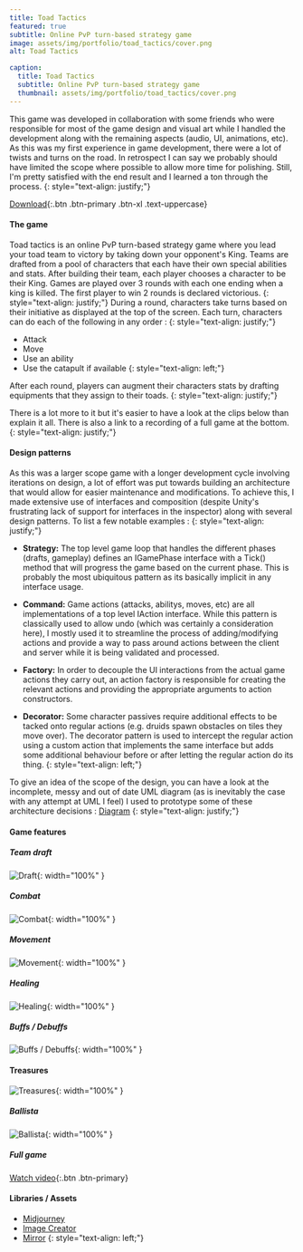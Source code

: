 ```yaml
---
title: Toad Tactics
featured: true
subtitle: Online PvP turn-based strategy game
image: assets/img/portfolio/toad_tactics/cover.png
alt: Toad Tactics

caption:
  title: Toad Tactics
  subtitle: Online PvP turn-based strategy game
  thumbnail: assets/img/portfolio/toad_tactics/cover.png
---
```


This game was developed in collaboration with some friends who were responsible for most of the game design and visual art while I handled the development along with the remaining aspects (audio, UI, animations, etc). As this was my first experience in game development, there were a lot of twists and turns on the road. In retrospect I can say we probably should have limited the scope where possible to allow more time for polishing. Still, I'm pretty satisfied with the end result and I learned a ton through the process.
{: style="text-align: justify;"}

[Download](https://github.com/yochie/ToadTactics/releases){:.btn .btn-primary .btn-xl .text-uppercase}

#### The game

Toad tactics is an online PvP turn-based strategy game where you lead your toad team to victory by taking down your opponent's King. Teams are drafted from a pool of characters that each have their own special abilities and stats. After building their team, each player chooses a character to be their King. Games are played over 3 rounds with each one ending when a king is killed. The first player to win 2 rounds is declared victorious.
{: style="text-align: justify;"}
During a round, characters take turns based on their initiative as displayed at the top of the screen. Each turn, characters can do each of the following in any order :
{: style="text-align: justify;"}
* Attack
* Move
* Use an ability
* Use the catapult if available
{: style="text-align: left;"}

After each round, players can augment their characters stats by drafting equipments that they assign to their toads.
{: style="text-align: justify;"}

There is a lot more to it but it's easier to have a look at the clips below than explain it all. There is also a link to a recording of a full game at the bottom.
{: style="text-align: justify;"}

#### Design patterns

As this was a larger scope game with a longer development cycle involving iterations on design, a lot of effort was put towards building an architecture that would allow for easier maintenance and modifications. To achieve this, I made extensive use of interfaces and composition (despite Unity's frustrating lack of support for interfaces in the inspector) along with several design patterns. To list a few notable examples : 
{: style="text-align: justify;"}

* __Strategy:__  The top level game loop that handles the different phases (drafts, gameplay) defines an IGamePhase interface with a Tick() method that will progress the game based on the current phase. This is probably the most ubiquitous pattern as its basically implicit in any interface usage.

* __Command:__ Game actions (attacks, abilitys, moves, etc) are all implementations of a top level IAction interface. While this pattern is classically used to allow undo (which was certainly a consideration here), I mostly used it to streamline the process of adding/modifying actions and provide a way to pass around actions between the client and server while it is being validated and processed.

* __Factory:__ In order to decouple the UI interactions from the actual game actions they carry out, an action factory is responsible for creating the relevant actions and providing the appropriate arguments to action constructors.

* __Decorator:__ Some character passives require additional effects to be tacked onto regular actions (e.g. druids spawn obstacles on tiles they move over). The  decorator pattern is used to intercept the regular action using a custom action that implements the same interface but adds some additional behaviour before or after letting the regular action do its thing.
{: style="text-align: left;"}

To give an idea of the scope of the design, you can have a look at the incomplete, messy and out of date UML diagram (as is inevitably the case with any attempt at UML I feel) I used to prototype some of these architecture decisions : [Diagram](https://viewer.diagrams.net/index.html?tags=%7B%7D&highlight=0000ff&edit=_blank&layers=1&nav=1&title=Game%20project%20classes.drawio#R7V1rd5pK2%2F41WW%2BfD3ZxVj8mJk2ymzTdMWm7%2B6WLCCqtggXMob%2F%2BnQEGgblVVGYAO8%2FaT6MICnNfc58PJ%2Bpg%2Fnrpm4vprWfZsxNFsl5P1PMTRdE13UB%2F8JG3%2BIii47f4yMR3rPiYtDowdP7Y8UGZHF06lh0kx%2BJDoefNQmeRPzjyXNcehbljpu97L%2FnTxt7Myh1YmBM7dxv4wHBkzmzqtK%2BOFU7joz2luzp%2BZTuTKfll2ejHnzyZo18T31u6ye%2B5nmvHn8xN8jXJTwZT0%2FJeMofUixN14HteGL%2Bavw7sGV5XsmJfr9%2B%2Bzm5%2BGZf%2F%2FBv8Nh%2FPPj58%2BtKJv%2BzDLpekD%2Bfbbrj3V%2Fu%2FBk%2B%2Fn17%2F%2BU8Kb8K3O%2Bvh7nzYMRIyP5uzZbKUycOGb2Rto9Wx8bfIJ%2BrZy9QJ7eHCHOFPXxCc0LFpOJ8lH8%2FMJ3t2li7qwJt5PvooWlb1rOSDJA%2F8bPuh%2FZohcPJgl7Y3t0P%2FDZ2SfKp19YSeCYBlrZtQ7WUFB1XV1PjgNIsFVUmuNRMQTtLvXy0nepGsKLy60vCLe3sxmn2fzT4u%2Fx1I0%2FvzQUKQti%2BurkhKbnE7OtlXucXtQYvb1ytY3Ddr%2Br13al1ef71fPl%2F%2Buv3kvHzvyFWvLqv16yp9I7d%2Bukwvn4yO0svXlaTDV%2B%2FHL2v8Y6Bc3Nz8%2B%2Bdxrln3k4%2BTjtrjik3THyVCQ2G40h0sy%2FJ8QNd79FrLqkGvdV9WDl%2Fr75cvL8GXx0C7G2sz%2F6F3vQyVjtw%2FDi6LtpyeR3KfgDazuoquQoxA13Vmy3scfBahV9Nzy9sj8iqzvD2ITxiaxmpxe3wZBavFRXtQznMGCYCuQkCaXVxF0plxhl73KFa3IxN1i6gIsmHQfNcgqnSO7%2FbZre5x8F25Z%2FQKqyv1AbFmSABrQKZOBev759f4w9UX7ee3xecP%2F75Il6dP%2F3QA9fbKfj33zRfbP1EQ%2BdXX02hV0peDqekiOw7f4CumwsJHqx1ZhWgdA3yLyAxTpGiVA4pSwYszn5nRSo89Nxwmn2CFwpw5Exe9HqGVRz%2BunuHFdZB5eJp8EHqYkqOpM7NuzDdviRcnCBEhybuzqec7f9DXmoTW6GM%2FTJQWQ8qdMcRXosP4qG8H6JzPhOhyeujGDMLkHPR8M3MROE%2FRDeNT5qY%2FcdwzLwy9OfmiFIj4XWpsRm9C3%2FuVGrb4esvxkRntePjZ7OiHasKm0jUK0NRow0uRgH2vyxt02%2BT37tFDIsjM7OxmyHMaWaF%2FD%2B0EgI0b%2BZ8zZwgqrhnaZ3i5Amo3pM9aaoP4Xz8%2B%2FnlQFzNP%2FnX7YfB52tGdTp%2FaIDFVMCFmdhhh%2F93IcxHU3DD4H4V4RIMwg%2B6ZPQ7XYjtATMtxJzfROefa6sh9sgT4kIeuHc8iXE0dy7LdCHehGZoxNDHYFp6DbgbfgH6G%2FkMrOZDe6yc6uqEBei%2Bv3qP%2F8Ol%2BOMCP4JtOBC0Mxxe7BCTzgKcBupHnbAdogg%2BjJByL8NiHS4Ig0NeC4MkM7OS1IHzlhO%2FRCggzwoN3LK8l%2FGjp46cVtGdFe5nY8rURn9Y8CfGX7hWmiG0dJ%2Fk3qDGJIi3toaxUBAuV1pqZwULu%2BI%2BX%2FtI8PbsdXtzf%2BLOvn40Obe4NiRKMdGLyOqM7C3TwQ4eh1awqyDTXeLj9HBlIno8MlyccthOI4IeIft3Ko6yuQYS7nAs88MYDYhH88AC7tLq0VomWEZEsg4lhckAggx8ytLoVTo3CBQWAmROtQcafSTuWtqBjjuiMv47A4QGj5bwjU5BRacioADwian32AifxZfnxuQXYtMHkUIySumWPEQBoP8Mt2qBz9JiRvfHuyfPwd8w9y%2F7fMauYjQBDl6OgAA0NQJU8DbHbWoCBNxhUiaNsAMFAK5FDe2aPwgIMBO2rp71St8eB1gu%2BOuHUcWNucI8DcgIGzGGgc3QtgDCgtYO7ZRg4li1wwBMHPY4OBRAHBo2DJ7Rcy1EYCCRwRIIm1a0h6nT6RjD1XiIPwjtBdCZEV%2BvWBHXafYQW3xZEZ0h0IAOZsxOZ1gGvXSc8I%2BkHhNs7wRDnPH1HqyOgwAQKvbrVQAAKV%2FbrrbcM7AcfLc66zL0hIq8ZawToVPTXfrYxZYooqTFHTxc5eusKeOR8WjlCASCHVAiHm3JzW5ejB%2B8IOr89IottXUVJqlP79XqOqw%2BPjSGyCads5jqlOaUO2EkgQFkxSoXO1ECGku2jR0hCEork2xMnCKNUnpkz%2BpV%2BLpDCESmQp50vUmgGsgEp5745EUCpAygy5IbnihSZzgenICBitEwxALnjIQxUEKSF7W9a%2F75zI%2FX7AmvFwgRnRHe1bimhA1IiIfyrEwq6M6K7UTfP12mef%2BeeIXXAxZqAoDsjuvdK8nl2cRbau37nXriR%2FidozoLmigw41%2FjSnHau34ltzpLkUK0pV5Kr9DaP3Eap4%2FQLorBlxlXOU9M3R9j3SQqdFzPzLX4b%2BQmjCujwhJRHz%2BxnIL9bVEE30MPaMwoOTxkAZg8ApmFsQOZxOFhVmitiboLuy5tZwWC1KY6MQ3J0hqRc6KCqaAif7BinQjNO84%2FpWw9vC5uAI3tEoIMfOqDSab7ooDNWcZqSOZrZWXzkjwmE8EMIWGDNFSIarXklaQwRNB58tJRLX8CCLyygAmtWsABzXej8xnxyCyLe97TFq4AFJ1hAldVcYUFHc2MdNI%2BKD57%2FOTLJrs8FQLgCBCq05qtxiPrJSp05u2MALK6GMMAqNqfSrvrFzBzZsRUifHiMyK5wlA2wJkk7KCK6E%2BtCUJ4R5aEkL76Up50QEeWJ8SAoz4jyUNIWX8rTDoaI8qk7UpCeDenBYmi%2BpKc1PcTkTf%2Fdlf2Kli5ET5z4mEL0R8CADQygRCyuMNBp3p%2F1HxXQIGDABgZQXTRXxwCQ%2Fh97Bi7tUAgD1uSHyqH5kp%2B2%2BXJhKIQCYf6xhABYB80VAiR0vj7WhEAgbEHGMIAqo%2FnCgPYCJPoAIv%2F1qjJWIIARAqAyab4IoDXCVBVIyZ%2BGCAQOGOEAqpHmiwPaN7DiBFdmcGbb7nBhvri2decOZg5aAQEGNmDQy%2BbRsTMTaTBE3oLTmeiXwYroULEOXw5Au4jOfNv8FdzcDQXVGVEdKtXhS3W6R9p1EOVvx52xHkx%2FYofv0XcPvaU%2FOr4ckmbgACrd4YsDOocowQFuqBujIAHBWKCADQoMqJiHFQrAAblAo%2FXYGsAgGHiB0PlYkR4q6uEbIaIZwIlizPAKLXIEN34v8fD3pI7lRD2VFq%2Fp205E51MtOoSR0UlwcZrW56y%2BAb2aJH%2Bj33kiBy7c5Rxdgn62GJ5KTvSLl6JHfgKOLYrHpj5%2BlriyZ3Uj8vp7spxn8OkJTU6V6FHpL8CFTxiMiHyRLzV%2B7SUutfhdmObrpncc%2FR65hcJOg%2FdUYeNlds%2FYwRCIK6biR5aV5P0Hc%2B7MMPau7Nmzjb%2F1ZIeZn9s2RUUTQIvzVVVgvL0MFhhJjDYJ%2BbEMUWxrYpN6NMRlpt7Ec83ZxepoYbVW59x4UR4cXu6fdhi%2BJTQyl6G3CzEwOckhyx6by1m4M1GCWLfbztHCWBGITtzUHg6vykYa%2B%2FbMDJ3n7Ekb6sFOfd98y5yQsP%2FVN3%2F2Yjn1SpBi5JBjJCb1ivbxN8JX64VCM6M4tDNeruSqAqR2Kx770vee9eHk4vnD28PvXm%2Fx%2BPj9U6dPh%2BesZMAsAL54Ik4OMFtrItOMzKheca1cPWcjHsnyjjzXxWV%2BT%2BRxyotNMoJZei%2Fr3UKjt0SJ2g1hKxCQU7zxOLAPpS%2F8%2FDJIyL%2BTi2ysiq6YjVA73VBr3ul0JDYkHSmPY6vLVW116b3aVwsTwZXDdnraGTJ%2FBbuNL0u17HzbtZC4i1TC0cwMAmcUH%2FwQ6YfJKejJvuGfQFZT8va%2F7Gfnr8nvx%2B%2FeTsqUTjSLqfTYMJVddROtm2c5xk6qSZFhGdJ7KfM%2FnS%2F7oiuMoqGNDi6up%2FvktpOFpZu2Ch4myd08%2BfXDWBjRg%2BQ8Y%2BTG0XpqLQzt1Qm%2FZV7%2Ft2Jc6N2KVeE3hFNlmKDlmHPPtR6m2H1RYIQNYGgkV3crQyMum%2BoY2mHGMdhme5BlCFCX7YHn4h2ELvyGfvY%2F%2FOAe%2Buff%2ByFerIUJeJtFO5gGtoPpdNUcEyLCIevR1ABnTZoOe7zdYHp0kC1m3%2F%2FGfsD7%2BM%2BQAnrbfesc629T7nNQOxgIoMxc7j3RGrdaY3NnCEA9XyAIsKq%2B7dNBlw%2B%2BN7%2BL9LV3RMXDnA3zh8RqFSE4JljoA8FXruwAcAa9ingrG2JD2gJfastkBE6G3P8JcjMit1aS0bMjt16Ppbzd9dcAizedUsDa368YhZByp1eMFcdWNzOXWU%2Bhdj2yOiMt70jcZQTolbjLesSobG40Tyb2a%2BN2NnGTrVxj%2F51kPGOgm6xJ3GB7mJC4T2t26dNspavlvPp0goLU33xFPg5QGfehE%2FsDUuQTkME9R8KGtKrYEE4ykLp5D7vcfK7UF1ypJq6kt5UrKaqhbryCEVeC2tBl0i%2FjdEiSLJnjVaXyJtvKwfrVKVKGqhWypJTGczCy4TKwuDUXl7Zr%2B2aIlheMJiUf25G7zAmdeH6ruaBAIWJIDYwhKXqRZRlQk0xoevBfEEaSJVp9S%2Fh3hKzISRzLZuFFKpHXoZSG54aIEd9J1kDIKJkrYb%2FGO1pQngXloUARX8p3acqnTb4%2FIBmOo3qC9ixoD7b950t8UiacIf6lObfvnn4iiZYO3F34yPh5ovPuBAwqgQHU5p8zD6ALQxAZoulZpLAs6tExmJquKNJlhQOorz9fHJD2YSJxpD4UlLVLWKWOyBKdfI2n8MVLSEQCMYdXuSQikYQDNmqXFDKdcXhrLu5IpBFyl0ROEmkWezAa5C3Rhbdkrbek4Lzo9CGuBM0GlcnBI%2FaWyLSURISZOZbtK5g3JnF3cuzomCHH5NsVvynf8qYkUhnySJF%2BW62k3B0E0EgECATMlCigD%2B65PbNDG6lSdoDkZYBYg8jKY0R%2BqOslXx4AtD9DelLa%2BBSOMQ1Dz8dC0ULUwXf1FGlMUqS0oL9%2FogulMQ5RSbY5mp6shl43R60SQai1alW%2FGITqly0VkbXjV6uATnFj0h%2F46PgkTx1K2Zl%2F1l7BJCugEyJbBJ46pxON5fjc083GSNkSJ3YYUWkdS%2BjZhyhau4MADGHxLHSTDZ2ieTPSEfdJLcxjU9tZF9mebEjqVbYmG5LNxbpyoth4pCvrmxqPrKmi2DWFUdbVQtqaLvWyX7j9im5ilpTrr7JqxJl2E%2BPcUoU2SM6dEfopw5xjARjh7wtSIT1fuca3gP352O9PTkhSIHFCyKWPfgradS1MhiT8o5J0bqMnFzpJJdutojYslSZHfr98eQm%2BPAba3Vib%2BQ%2B962WodLq1sNMmpGGX5owMisoOE4FAh12czxptUsjNcLpYzN6itQunSFfB9zSbIIM9nM6Dk4Fycko3IxX%2BhAb6E%2BR%2BsdbHIFw%2Bo45pUh9Syjdo5cfhT1CAOHYi8UBZt4w4rlEQc5%2Fs8No6PtOShSRN2dAhboY1aD2cdTqd8Ze7H%2FL93ZP0s%2Ff9W2Dcvr52VBoiN9jddGsGv2IMxK8E9RlQH3AgMKM%2BqOvIBi04ydRaHKUpjKUSMGACA8iFwAwHa26aTn%2BkiC0cSWxRACTBgihg5kjSwYjdQ6Y4UATt%2FkIle5VglwbtgJEqKnGd%2Fm1BO31LnOZkNYwk5VTHJkd5xmn0KmJ5IFoZFpkAuTAZQ4z0ck1cjpmB4YkxRiJ98bybzyLeVwuOAHWdM450oaZV3AigkngfiIIK1DRwnKDRo0jeUP80%2B1iekcje7R5r0gGSv8cajEUBmT6xStzaVkEbsVpFnw25T6YFFFrxN6LPBkjlv3UYEbgvwRWqPMR%2BkDus11LWqnMiIRwv7dVFw803XijoxrMufWSkY68D5MT47HsTxCORTi1N0Ol4LadmgCcrSKZr4YVY%2BljjlsY%2BsudX3o1oooKNz2iOL6MrfBnrMhTkfqEPV1%2BhM%2BU1yLegEsXvKHwZcDhAou2L4t6RAgc%2FYHiEXgwmyTXd0hAlWVVASLAMPqrTTWkGGitMlm%2BOw8HU9IPP9rFmpTcDA33a08AMA2vuma7gw5zgM5aJWKFf%2Bvipk7cCAwwwIBPfTn0g6NLdI2NOENuqD0gjEsRnQ3wNCAZyJv66yUpYEb7zLdu%2FRkvxKgDABgDdkmops9yQ7ubksaQ7UtrzJE0bC9Da2tYDAYnABxN8pDFZHvgAfXs6LBz0MyWOVWErejiKMwPexcH%2FJ7yCiuSN0T%2BqqPxmhAyFo%2FIIm5FA6X%2BSVfZiOiEi0gfPjzPKogSz44tjNgQJeu0apCEClrWjoFtSlawgYAn6E1SZwsCzhyszpAs30hNwE5DYjzo1XStynmVdsPhv4pw9yqSHhsAESkbm6ndKp4G3LfzCIrINDKoePho%2FX758mV59699M9NHPpfHwkcwaqHkehlEoYe2QHlTrakk7KbT2vkLuJ%2BUtTAdoQKMS7p4C23%2FGsXoIro2O0m%2FeeJVUgPYUI18m3KQwPWzptpTvsAj79mWa8YCLxqY4fucq9q6ULzeWSTxvbRU7dYWkVjuI579TeeT%2BcDuD6czvaMrPT8HwtSPTbAQYxDPw7aizS2OG79Dw2riDKmEgXb3AQJSmM5C0dKNtHOQwzWWTQrKVf6TNrmrmIB2joFcoPa2%2FkYNo6Tzrva%2FoKMnwzap4DrzEfdqFa0ZpGPemO7HPnWBNGU7takxJtpPuu0r4jmJ085KhSXxns7TOEPg0IvAHE5d2v2Xymx580w1msXSRHHcRlWjFbtlRkt4Rd0IYTU0fXR2pt9i1j%2B3yGDX4QDiNZiI4YfyrjpV8Y5wjZb%2Fao2V0oIAokQzVxGQotagK6QTzGSeAQUYiZJ0AmrzBW9S6ZKg1m4sOgFK4Fr7LHZxS%2FfIIXZ8LBcKxAtflj1%2FW%2BMdAubi5%2BffP41yz7icfJx2g13%2Bsot96z3bMad%2FFiVADwjWzHDTTQoooTpkjsYokwmCMoEN7vUHoVOHOhLED9MiPsHMaYhEk0NNk9MgSnX7BGT60wyCBz5Mzc8K3svhJP0quQ%2FpPGCls8VsBshpBppYUb%2BxARudwxCAjTR%2Bq4VLxEfKdJ6uCeIEsRsjS6WAeM2TBlX99irQN9YjtZl2V8KAnT761JlUhLL5uD5hGWWXG5k6wW69gE4vr0ckkdANXh3Sze%2F%2F%2Bfb5z6yLPxFoYvdu406rxgWl6oStwIiEa4QRbU7RkCFazxdnerzxad1iCIOBaOZ3N0q15HjWSatrupKm3GY%2BVbEjZ0POhgybtx82ozBA30R8zZYTCP3zSfP%2BwLBU6f8ky1PmrBzlsCdqPwkEMJ8CrFM6z1VFJdYz0buphGuKW0lIcbol7aaqn8v9ypejCEtpuCfVLY3i9BxnGK7MyCdoNmCuTiBYirZP45cxmCKwfhIHMFhZAgS0zWKxJf6D9e8M3d5QtsUpNmaLlgltynweZmqt1JwjsMMAOVJjLDDxrGrvToocitghNskUBUKELooBVWYVCq9lJkdWVGZzjVg22lRhVQTKj3l3OH7zoIyFXGKECcLwy4w1wtc3a2jsEC2SHjQQq%2BKOix1FiwCn%2BtHz4O3xkqZN9ayu6ZjjjlYL9qyq5RNFdz2fjiO%2FTPAbHAwd4DiCIs0Z71TdumGqceFpxKFry7Y3w4sG7QRUMYwvDkNVGcAx9nY9uHcvYdgEbnqHQqQZAAUzSVypJUmlKFQwD%2FkL2VzVRO11qG3%2FR%2F9agHchfeM6f3bnETstjq588wNoCu2LQoHDByeYxscVS4i7RnbfMv61MtwE6c68b29FO1qNXGp%2BUlDw81MM4D8txr5v3Ix2uXKW4rZ16hDMpM6lwyQikAkxEcLOBwU1C9jThl8zxyc5x7wM2uiZvMNJbF9lcE5yg68ri7enhcYBnb%2FEGuT6noC78RRsYzCFBSxCK7AIMMh1gIEOKyFCrtVJRYKAKDAARSmYYgC0UOtsycSQ7iR%2F5zr01F4L8TMgPBRmZ0R9OXFjXBjx19Qn%2Bz4r4QGyRM%2FHpzY%2FVYVI8VHDTiBwmtnAAegFzhgMda054QQyEG2dsCxywxgHU85cvDoA5lmRcuBngmmhLoIA5CoD%2BvpxRQFuHKxTE1c0CCByAALT35QwE2nW2AsJjYFunpMhYYIExFoB2B5yxsC4b3rfnaNUQkbB8CGBfqkAFE1SoQBcDzqigo75ghnPMNtJ85oR9kIrxr044xcamgA4%2F6AC9CThDh64RvHGCPHRSwNi%2Fl85isUKMQAtftABpr5zRQodts2g5W47HGbg8obfCccEeFkDeK%2B9ABpR2VCC2qJRgigJNKqmbsqqUoJ0WhC0sckAwfi89fDSOceOSzcVr%2BrYTbfZTLTqE2UMngcRpGrtffcOK1cS%2F80QOXLjLOboE%2FWxmmmJyjl%2B8Cj3sE3BsUTw29fFjxAH%2F1T3I628nSqcDHpwQ41SJnpL%2BguL4HujeV%2FkQUU3B5lOiQNIc%2FCY8AgTXtdGfkOLI3Pfv%2FUwb1z%2BXeMjsh8r%2B9JZMSFg8FThXRhCNHbyP4pyUGD2ykrz%2FYM6dGd6%2FV%2Fbs2cbferJDIt02zlJRefqqriJN4oCSKjSA1cibytMPC5u2ZpjAbnTJJjZuqp9oTdq0XszH0bQC8VlUTtAesyAOogGYaV9qIaFSJamFhkxGULYmqxlQLsXmz23%2BbtWb%2FyBm3aedlmauTeZx7Eqlql0pvUf%2Fz8tcApEGb0qKxmlmb1Kxtjm9Nz6ncam9ukjtXYNSTS0MoErHb2QtUBX0QxxTbi9cH07thiST40gzujZAOOHg0h5A3choSntGdMDHDsOSkfwDArhoEeM5IG40glOggRsauoAPnS8aaEdZigbLDka%2BszjKhO8mgyKdP1kfKuhsn1R%2FIvmgsA0rcMEQFwrgVOeLC1qT2DJrALapBEoYokQvrfgejhJwwgAtUh7eFvYKE%2FGAgfiYAAY%2FYPRqVz0pYFAAEHFZhghQpJLqJquoLF1ehLUIZ4SOndtjRPoPvjcfDL%2B8E13JmNBf5igaAv960L%2Fxn3%2B%2Fnf0J%2F0w%2B3v97%2FScNBP11znLy4FlvObxCCVUb4i0HioKHob%2FE6ZxSnNRQNAxK902ADQjhXW2gd7VXiMrJktovx0nUoxoaCm8ROt0sdq%2FOzdcrG93A9OiEGUc1N2VALfKw0lnMSdzLn%2BNpAAIM%2FMBQv4MVngWAY4tzcyIsYK5oaIBnlTaBziMgJC4SK%2FNGIIMjMur3ra6rt48hcY30GBPrgsKbyhcYPN2pMDDW6peITsOFjeuuBSI4IqJ2P2qXDs8h4pgYE47rhE7sFxCg4AiK0q5VdqBQKFAkxdjIthZo4IsGlaOeCboRaWUiWxr5EHkhYy0zLdAxZ4h6thU384jPELoGX9jodSuhMu26oCAgQnRMMdArqW9WEKMDo%2Fdql6I4hxBNHkLaVmrwCdokS5EN2oBrlnxhzeVN%2FX7eaZ6OCFjXtl3rFjoi735Ft1dtBRUcE9PrgGRDAdiKqCHt5VoXNTzdlCcmgoFNDAYWZ8nopQfuklLI4w0GdqEUF5FdX41C3S0N1fWhQL4z%2BLp0%2BoRIr68bFUBMkDMq1nl0cY%2Bih6Xvni9jX7%2FABU9cQNFBzsDYHAMScOAKByAkyBkOdEd2ESxuAjKAmCBfZJAfE87%2BBqABiAdynvRM84kk4cwTWOCKBSgMyAwL8BwvjWYNSYNuH3dM9e3g5m4oUMEVFUA4kBkqYP8gbXGUjgfGDjoREKwDOEBAkLNooS0SCgIiIMgUA0BAEMRABQHB4aPx8%2BXLl%2BnVt%2F7NRB%2F9XBoPHztKn6L40UVf4Ac%2FoYIvIE3J5K6aw3%2BdXjc%2FllfZNhV%2B6xVsGiJqtLragOa8iAkgrjW79axWtefFEzbo%2B42TeOjjj4G9ms9Cf0Za6a9fANFy969rudsvDINHF9DFf%2Bw67oJWzvr23uTvNeYBY3OU0WhTzfY67kBBUVaEmxsYblZ6JIhGpuR29XIKkSxvgF%2Frws2wtQ%2FUEy2WT7OopYL5hLXaKOki8QAM5hbi8kfYXYGNFbeR9TQyCA3esUJzyw0Y%2BYJAYCHQCpRwRQnPoDR4x8LQ31fPqgYApaPPFdj5%2F53KI%2FeH2xlMZ35HU35%2BCoavHa2WLMvd1IaszQ4LxGTBskY7%2BLRy5Ub7YYtvHOniNzhfWtGNfNNoI%2BF56%2Fwlqip1N11wsLvk2%2BC898%2Frf5cfP311L0b3Vy%2FfJw%2Bpy%2FDooAE%2FbeWjQg4Lp9G601fnj%2BmTsAixJJO05uvCYTzn8voBmXnooW1LmJ0tMjvVXt7slHslNTSSAnzEVqfQFSvVFWVmNiUzXfEYZBKJyjdYV9x435ntd%2BqPpmktTUEmFY4K4dMC4dNT9xQ%2BxtELH1V0Ea5U%2BKTcpDXCR6cJ3j7ho8m08Gmwraz2pYKtrO9qK%2BcvONhW3riqGeZw702WtpCMRyIZ1a5SkIyk742IBkKJNWl%2F9bPleBzhO%2BpIG78T4Z19wztaeeA2JQqoCb2pUr1pdwiUDfFVoDeBd6zTwvE8zp3ESWSJFIzdmJkDQiy2QSwavcL8S9UoiTa5f%2FRyUaer8D%2FPzDfbH2TGEYRenEophOK%2BQlFvn1DU6bqYK3Trqf0m0MARDbWnwAC92mM0WGj1HFe0ZOAOCa4tGeB7Fh0RK1Wb98BA2T4MzPRmmi2k%2BZNUYm1m%2FJFgFBwZhcpReIBeafUY0uf0JLK%2FNSRKuGBDQqLkvmnTNq6Eyhq3wq5tj12rSGrBrlWMktUf6bDD47VrgTHdtF1rRhsAvxTyaG951C8N3KZYtoZSAhuWPbbRGgpscMVG%2FXYuXTRWnOKZsg0xwJ07Puo3eklD300AIbxDAIQ%2FQHh2JoQ5CO1RpyAgvCJMMVC2ByErrwgwlmy9V0RwB47cweAoPpzO%2BMvdD%2Fn%2B7kn62fv%2BLTBuX187BHPH3DEIlpvJg2fdJ%2BAKJdTg7z2B6fUXdHg6jF71zdfYeN%2FZQNXjedLBaIbtuYwbOn157gSLWZT16bhjz58n8SzJfMI%2BKkWamHMb54vRYc8afWNd4Rtb15hH7msJLFPOT3JuM6xfA51V6tE7x4Be6g%2B3nzElpmaAIIJIdnR6CQPNNGU15d0bNCZgDLIyToDm2JeItd09%2FbSjRifIbMVDFs6WiAUcXzy%2FERjo0y4uzhigXeM5DODZyQIA7AAgE4cADwSAKpu6BQGxg1NggCEGNNpNxRkDWySBGRcACRAwBEGX9lNxFgV0JCwHgjBpeipQwA4FilS7Uijy%2BOrGgFJSKWTlse5viGqdo1Uf3p2QytBhNJkP04GwCcihMgw938axsFEmpr7w7bH5FIVQXQt7VXzTjSOqo1F0cujhf9AD47Mt9LsUDoW7pZHuFknJVzTLmkrnIsFcbROmj8Pd0qfV7eyEkazETfswp9vmM9kzQvZu47spE2uPP0aWgOxMJ9rUrumnneij9gG4YVrKlAczMwggvEQf2MHZ2%2FW5wAwLzNTuv%2BlDMyKEusYRAqU9OMzUNZprXNphLCo%2BeDEPuD5%2FF3cdGcXvji%2FVoBlYUOuXIXS6CULDcOE7oS3QwBcNet3SQQbasp7bYyQPEs3gg%2B%2FNB8MvR5h61AwE9ErKBoYIqKUD5T45K3mlRNvZRN3eW1kGeonJHf%2Fx0l%2Bap2e3w4v7G3%2F29bPRkYlMbUgeS3rnmX18%2B%2FbJDl88%2F9et6ZqTyKUS%2B2SKh4XT5KT5TpO%2Bnq%2FfUoFGlkof4hzHn6Eik6wyukYnk8klzTyE1Pi4kGYlminL5VG63kMCY5KdNKO1W4rWwtxlCgLA5QGCgJW5K2uq0GjIWpCdtl2jIW3tKu6PSs9KlftkTxJRphbHG8bPlVy4ggP1XXJfV9%2F3M%2F%2FLfW9HVwtNnONVoL5353knmp4Xjh0lGa237kbpK%2FSkDSzTLq6yRgdr5%2Bbi0kdXQVskTubMwXqrypeywkgdWyvdzhnxJ7LZR57rYi3miTxPeVuMAFN635cLkalEmhwM%2BfwV3ngc2GGB%2FNUQnOz3bN9epNnZScr6loz2OLqaZLP7%2BDp8JHqHYNMkS8EQlsK6Tg89UlC2YjW0k0En5kRWImv60UdXZaC175UZTId2GmGNOpWloTIr2TgWbmoYbSVhO5RgyykfKq02GjRoQJCysx2Axr7ZyPsaXHw20e0KSLCABODi4A0JusFDEnDPxNsjYAxu7oYPkXr58LawIaDEDZQEC2GHl9QPVB9goP5ZewMmTqoWiGGIGJXOrOeMGAOIwO2LmIckA1tAhiFkDDoPnzNkgGoMitjCyckWBf2S6iozLydQlpVY8dhSmaMnjrjAO7pZGS7Z8%2BMMwbgrM6GJCPKzAkvtUgYY9pagBdsvZUASeV%2ByB2zXEoBhA5jU8VgjYOjGVAlgMnYMgJtVl8wVUhaCv7CFC9Akk7ehvFYaZa0YAC%2FLAMZKIYM9%2BRbSMw9dZWUPCWQxQhbQYpM3spR1yMpZOztDi1ydhVTumMAUG0ypZcMRDG1uGlNXjmXnFWdBf0b0B5pu8qY%2FHRbH9D%2FP%2BvQF%2FVnRH2i4yZv%2BtHKL6Z%2FVbAX1GVG%2FV7uuCnT7j6ifVVQF%2BdmQX5NqVyiBfruY%2FHltUtCfEf3V2pW%2FHtRyOw6zTOUczY3fSw8fxslNnSBKPML1E6q2eI0WiXxOQjG3OEfKSPqrfsBfRkI0MJYo53wxadSZzQqHEhyhA%2FpJ0TGP6zvOXqZOaA%2FRcfxTL765WIu0LMGpdK1sPpcM4DyNDUQnxjlZqrYVZjSwqkl6kvvdQn6lLAFxGsXo0Ujrq8yQBqiZ2BIVaGDf0DWPhj7dzpU3FmgHPG7lIcDAHAyKQhwOJK2oS3eb4YyG%2FrpByieZ5hxr27gIcFQGjq6Rx4YsqX1%2B4AAnAmoaRfdGzz%2F88csa%2FxgoFzc3%2F%2F55nGvW%2FeTjhJyXLTsBd0Ll%2Ffv3KuhQVSmf999PWMa6eg5VIi4E%2BIKDyzk2LSqguJK%2F13gbjvEmTlXPNEvoOjFwxdjG9iTzq2l5flphqVLsCZxJkvq4jyKXH9wOotRzX2t%2BI3epfDRjBSlQ8A3T%2FDAdnLQucEz%2BnnTPTrrn6xSs1jp52MxTqgguHGetgYqVXktdcNWKVZfWrDbRh3%2BDEnjtj0KpBdYefFq51wy1VtPzWqqhbFZrlR7JKoUvYKTWAlNUTfTGSbk3UVmTBjZCkW2fIqt088iC2tnD2sMxta%2F5Njjv%2FfP63%2BXHT1%2Fdi9H91cv3yUOH6K0Z%2FOPpYZEec7YcjyN4L91z%2Byl6I1SWvVWWbmnY1jB9HLxlBbL5hZGzv5GzMwTKDhmvwMoBdQmSud9qzYnks2%2FVnAi8a9acFK04EVBL%2FMJMNSGFdmkMlgGS%2FXFmUqLwxDpQovxA3TyuTBft5mi2uDk3cSWgFE5N%2FHiWZwfu%2F%2BFXywAfHhWHkb%2BzJ%2B9P0nk%2B%2BIr5hM6FECpWA1UsRermWwTKuq6UFF%2BatGUDtUnJgrcWHYvfVLwilKx9layUh7VHySI5SRuxYdljG62hwAZXbJTVvtgp4HTeRqwpENEq0MAPDTJQOsKZVQBlkREQ4pYMCSriNwIZHJEBFJVwRgatu2cZxTWSItGc%2BOMbztRsYADVJpyBQWueCTASjeLUn3tCreCLCqAKhbNeQTeKoiAgHHssMaAApShc8xeANj5p%2FsKT5%2BHrB3PrMTjGapRGcwdFrl1m0Nzh8XodCEQ6cIW54kW%2FrwEMXGaWDwynuW2YtjuceSEGxoaezifJ4Au8YJFTIzdnl9ZGxfiXBvp2O4pcaG6vSCpd0wKOjlLVY%2BrqDG8ROkr6BT2R56tYzfbNyRCjLFVbjk2YMlCnUqbTyOm48C3TXtzYzrryZlaQssyvTjhNhhwKILAAAs%2BRt%2FAt0z66RJ2emsGZbbufZ0ivse6QYDB9S4CABQhKD71lhwLaH5egwAmu0O%2FP8D3YgvxsyK%2FR7ljO5Ke9btdJLsSUUP%2F6KCM4zQAAkN7JFwAGPejj7imwfdzWNPZR4SSiiRMgncC2zpGSmH58bIjg6GzZHSkKYGDzRYpOG9gUBIQrlikGlJI6IytXLNATKFEWrgPMGiZ43Y%2FQDdsM6qu1ywpaWXj28Iw8CRkJSEa4GAOC%2FIzID0x%2B4kx%2BOscnJf%2BFawniMyQ%2BMOOJM%2FHp6rOU%2BILy7CivAsOaOOt9tNf4Yem7d75VNrASotPRH8%2BP8kLxiITQzl0jYisnzY%2BtyEahNlGRtJLY%2FAtiK6SGQDhSKmCTenl01hBWGT4aP1%2B%2BfJlefevfTPTRz6Xx8LGj0vJR%2BFF5UZ9nLAWmPp2IEgfVpiKoxhMI9cdTgK7ZFKmFl4wpBsoGVSrwksHMgHapJ6ZSKghOXaSdorV6F3MJx0XrHtXpCiuKDSb0uiUEkJ6WgOLRnQpY1ASLHkdxAcJC7lOU5dC2YPPiY5ubHLLssblMemfuYldmWx2AD54s%2FNZOB2w6n1KdDDqKmu8BJeu9QqZqfKvJdSuy79ozAWkI%2Ba7bitxVs18I3FuhYn2PK5Rkc1TVlwGmKc3j0gxaxAeQjjObAXFjTNuI7eVButXVk%2BpAkRtmLZs638NlsnGvjjzXxc6KJ%2FIA5Z16yafSe0mT8njrJATbF8fkFG88DuzwpMiXqqAuRdxbc3HtLpZh3EjDjztuXK%2FyAyCv4AOCw68gEm7oSnzjrpU89lt0GB9D%2FArJxev0U5M0NpubrjkBICQ8ho30GEqkfCstEyDp2VmB2wfKBDR5g8RtnccQ3k%2B0pUi3U8AedKSoZQ4JPXAbn1ZKA3WD8xACJbthO1BHozWteUdLHz9%2F%2FqgAReWggHyKfEEBOBXJ9K0VDgrzWQUQKgcC6FNkhYQvfe9ZH04unj%2B8Pfzu9RaPj98%2FdTSg82usTt96VgYLuYMCCdUjAfIs8uUJ3bVFG7h%2BC%2BmNcQ2XCDSxAQCUrs0ZALQZJmr4%2BKIATMVmhQLwlulEvHh0%2BxRTw7Y2TM8ThD%2BE8FD%2BNSvCO53xl7sf8v3dk%2FSz9%2F1bYNy%2BvkIt%2BGLKB%2FYMcYGE9NI7c%2FYSu1MSzWD2trIl0asxbqQjud6LiCswwQnQUJQvg5BFrUbNEOiWVBVZBaGBqT93LuIOg5kz%2BvUuZhMj%2FNq2BBNgggAoZZsvE6CFRQSBSEOMcrYT2YHfCxCwAAGYvc0XBLTBGIEgQ39iOQoIMIGAytFpAEOAdi5HECA1OxkugJdYkeIDtiskAxtEACPXmSEi8K8H%2FRv%2F%2Bffb2Z%2Fwz%2BTj%2Fb%2FXfyDJQEajLnL0Nn4vPXw0jkmeqKfS4jV924nIfKpFhzAwOgksTtNY6%2BobMpNWo995Igcu3OU8jhw%2FRAkWcVPg5CS%2FeBl63Cfg2KJ4bIoNnCCO0K5uQl5%2FP5bzDD45ocepEj0m%2FQW269rztx%2FZVmHFm%2FfCqe3%2FGPsO2lKzzaciO24MfMETDkjPgHWx54vw7ccUb9h1S7b3k63%2FSpAu0e9sPlpgJjDbKPCWDIPAHfpOck3wZCV5%2F8GcOzO8v67s2bONv%2FVkh4ynbfu%2Bmni4nNqFq27MMsUJZA0IT6dx7Mo9CsROOOYENPDBkwXdOiCSZBXynxC56bahYryrx%2FM1OTf5%2BrsnE%2F87Qotsu6sMHIuU6xXQIFJrGplaoxV5iaHrFC9RJR3SKo5pig24Seg%2BBZfm3L57%2Boke6ySuR03LVz%2F7iMM8CUU3h9KNrOeQvJo1iGTELOk4CYyDM8wRBQAqBwCQQ8MXAHTixI2DVidRT%2Bky9kRPzXMIkVbDAhtQWg1fcIjRAjUjAEinARFQQYwEvGMgAzepyTq1rDT%2F8h2dlZta8MJBxgQYQLUeX9ZAWAGNjHt7jigiwFEfOICaPc7goP3ppJRzYSG75jot2wxEVyQmGFCkkpKDHQbWtsMa2iEeOvxsC9bAHRZAh0S%2BsCBz0%2F86byqJKG11pxLvdkPcqUAkLDc1JljrVM3u6%2FZ4VDXhUV0704i0cEo9qiTXOjvTSIPYCUHR8XpUZdpYzrnSRtlNI1yqZUVcyn7K%2B1RpEQdjkpmIo7vbrEdCIDyrjHAgQwPXWAEBLkWRNntX6elrxLuah4jABxN8ALUKnBkFHX2hSC38q0wxANQhgBhg5mBd2%2FQq52CNO5iM4saIwjRmgwWgfTxffqDQmchrfKoCDxzwAJQn8MWDSsuHW3Px2QynUZEaZHOfLhZxJRs5STJnE2TNhtN5cDJQTk4lCiw1GtuGSF9alwnZJ4Al3a8UaNJ8vwvBcXtPrJbb2sCYVqE4HcAcU0ZTmjkCshIEIyu9CZjR%2BsFxrVskqDB%2F3FCxEb%2BNBaiP9oC9%2BjxefTLTbWq%2FXvqOqPBgBCAgPgVzM1YIopWtkene3A3vbXMkANR4APWBSBZfANFBbkTxT%2Finn7ylHyQQWqSNRgRK%2BKME0mKYwQRszyvTGjeHgOduemk2eLmpx3A2dil3%2FMdLf2ment0OL%2B5v%2FNnXz0YHqa3xmfyDl%2FDi00zet38vEUBx64%2Bxj6wEiDiMe%2B3SxNmInMO76Xak95JKzNlG9M%2FdhLIMsU4jY%2Bzi1R4hhPv5JrlugJ7DzjbKjZu2jJI%2ByrH5my0lxEIb982Nm%2BXiA%2BHUjNrIh%2FHPOlbyjXF42o5%2B16b976Lip4EmM5IOvZwFq0gyrWQakkEzf03eYKe0zmSGmQm1tyhUC4u5PG%2BuotIHhGIFBjN4w7Qr8cF%2Fw%2BYykIRHt1ReGUCxCoBeC4WVCUxKcizSNrxynNARa4ST0xCLmdJIybqmY59za%2F8tgD5%2BPnod4hMGInmV5d5I0ym2bQ6V1eagE3vw5oj7jD8G5VnpX79Bjm4Z1vWiN%2BO3giEwYQgaHaEFGYLOiiFA%2FeffSMN5wRH%2BUo6gSAQCBW4QJocFO2DBDhSJ7u%2FBlx1ox%2BDrJc3wss5eML2VzeC5XafFqaqkFLwwSZHTutlvqmSoG684ePbb4B%2FlavLtx5vrfjGkT8YPwx320%2FU%2FNmzAJ%2FaaCo4k%2BLMOHEpPlTdecTA4Ni4s0G%2BQ%2FL3GDuWxObIzPeRIvvg19uScjsCBBjU6q3XhrF7jrFblQn6XrAJ1K2oPcB7LJC50vM5qkpvRbl7Zq0uOHhYypZ0cO3GiuEepbQlu1B5upBhaXuh1SdPLrcxI146IGX0bnPf%2Bef3v8uOnr%2B7F6P7q5fvkASqAXiyfZs4ojYkQyB%2FjVJkNgE5Yp7QHbDdzntIWnw4k90AorSK5B8QGUL6TYiNb6Xc6QxSzrVX%2F5iDDMk3gQ4EifijqAr2U%2BKKIzlJKURQbJ%2FdxnqlABT9UyMRyrA8WtE2YwiIZaXhv%2F14iJSK4uRsKdHBFhwLkr7NCB2wjHYM%2FSVGabiOBrrxjcPNCS99kVx7gmEvc7Tu48vJXsHHlkYXd14COk22E%2Bdwi81lXCwEFtSeceWQ%2FkGyctnBLUP7oalluqdUlqcDb0elG%2F6ck%2Bx3WF6n032KzPGc2KxxKdEXMI1bvktRfBdPvZeqE9nBhRkv84puLtdpkluoUQ8tyPBlgcGn2cWb%2BjarVxxYkKS9%2FFFKOku0oQJLWs7u0rx4OB2n4xb29GM2%2Bz2Yfl%2F8OpOn9%2BQDMAs%2FMQErmTSGbYjG3I2lcakqRQE7FyNE1Lc%2FfO5pGO2T5QoeoNW1h4%2BBDAFwc3ifdurj4ptvObNt0jwoNsQ0aoq6Thu1kQ6tKSQ1RkY8pwgLCG4o4FlAtapNAdG7kFpWHUSqoTYJFi3YEooUYcjXIlr38KV1DznMINUtH6nQjndILnX6wJwV0gHdb5mcrjQvwaQ29UTqHTIc2cRpzqngM74Tq0QbVo6vJekETKBvYOn7NQ6bdI0L1OED1SJlGa3QPmS54FSyuZSzOSOekCesKQDhtXg0XvhPauQ6isEtPJA%2BU4Hnd0nitIW0NNrho3e76XGCAJwZ4Jp3BGKBjAZ%2FMuUgy44oCrklm8D2LGa%2FVasC7Y6BsKlkFKjDoeFB1iuLtc7MoyUO0xf2ma6SFcWPdb%2FoxuN9K44J0VGqI%2B02BEzeekalgCQMVkuYNNlB1Rc9v9rT6U9in0KBYoYEcoIGknKM1PjgF0kF3yZilGKNgi61ki90e3cEFTptVN9hDrWOLcPUPrQCk8CbJ4UknYwrtwmYvzy37pVHbFO%2BdqgiBWanA3BkCZZ13rCx2Ai2oMjCZGIebzx1fm7FGM4ayNR%2FsGAOdJ7pb6w60JSe2L%2FSotulRfTKHPdWjeu%2FLalL7FSAhKZhXpbQucYU0UJcyaIkpdKnqWabKLPOUHcsUI5irzT3eGQJ161LAJME7N5GEQoPiyw54alAgGOi8iJ0UqIHnzWzr3HtxRfl2e9QnuV9IH9N0etAArDz1jmluENz9jNoRhdZEGPMY8edL3xQKVGnobmQ%2FjdSfYE%2FEengQQOCOZujtlRlgqFgZqMSfCLhwg0vtnc4gB4XQtsto29UAoHS%2BGSttW6dDfUXP5YMz%2BkU4hFDAufKH1BlUG4MwaA282POOSJGLSCG1LYERvhhR6xYixgadNOEh93ZghwQoAiB8AWKUlDHMAKK1rJ4cVpWS1dlaN1xbwyn%2F1%2BDp99PrP%2F9J4U34dmc93J0P083Z6rUHppyAD0s8XDXnEht9rdB%2FTlE3t0bU%2Bt1ia8T8FWwyig8ccnK2HI%2BHMe2EY60FjjWjq%2Bdx2e31y4mGvyC%2Fi07vSpWYCOgX4zF6QPTudLGYObaFj8X7QGgz%2B2szWmkMN8XDJrKjK3WZ7AyAuuOTyjEoVI0fhbTprvdVV6gUE6GzNF9nUfVkFiTZ%2F32trM5C7N7j1VlErXClsojZvCNWsgjoCZYqrSm3O0eLjwsTpbHnr08kFTorQ5hwnE0C46RlLd%2Fhhyjd8r3yARmHLf6hWeC5AY5fnXB6enchlJc2KC%2BK3M1nMpWf43hUcyjgfbFhnFbsHPVNy1mK4XsHiCq50RngcJylZcGiw5rMVt%2FlYq%2BIRdcotDNREuOJafjh0DrzaArjrWc5YwfJNSERWyARuyqpliX8RqNze3XCto43BAFzDTqRIt6l3ngc2MJmO0AQVlJWDuKSnSBUAO4ovDt7e3cqKSsHIcCsFKpljeBK5800uRGc0ScpM41tBAcUSUYRatGGrF3KEJWP8ZeOAoBBLgLtlYq%2FlGm0JrqhGccg%2FoBQe6PFXxo2baz402lGcMS4qD6n9TCrhE7CoNvUYAVk%2FSwDoYs0UBehetYIXSQDepFoUa0u0rpMC412zWGTS0ztZs6YtD5pSJzWM8l0PgU8e5lZxRs0pqx84CKVk%2F8uEXXCNyEh2yAhu%2F1eXtWVdTqY%2FxeELuAdQbukaJRLv9fgXQQySotOo4pu4nwDGYbw5FSqPe0OAY6BjDdr%2Br13al1ef71fPl%2F%2Buv3kvHxPA5ttsdjBhwBSOuCHra1oYtNt75tjgWcMixSLVukphlEcMGzQzWf%2FAkUF3A6KkEV7yqKN3KVybYSVKKKTsdOkU8RewmzTElzo%2B4b5312UfvPu88x8s%2F3B1PTNEeZpiuS9uLYvupmU424V4Ye2%2FZlps%2BAdb8haLgLo3p4jygkENQtBQFNbvgiCWlzvoJFd2UhMToVO1iqdrOg7%2BkvTXsH9AJV1C5Vsb5WsijwPvioZbaKKtOdqhOPuWKhbvSKDOPeePejPPV8Ix1YJx2JNSFdShXAk%2BwHq0Sak497SMeUv7RGPNEcU4rEa8bgHGGqXj4elHtwiYuKYrJCQrZaQPaMkU%2FobJKQIL1crIZllGDCTkLRTX0jIiiTk7mCoXUIe2Cbw3Jyboq1AywRk0b8qTMhMyBtKARECcn8BWUX2Ol8BKRpLMBOQVXQD5CsgFRoNu03V9NGWHIa%2B80tIyXZLyZ5IDFvtCjELr1IpqZSHZ1OkJO1qF1KyGim5Bxhql5IHDsfBUlKYki0UkkVfqyypwpZMeSQdfhA8siIeWcUsHM48EkplFDrT%2FjpTFdNwuOpMChR82UFKXruICFEVlJCSrZKSVDG0RJxMQkrCjY0FX9yfL3ZL47MptiQtGYWeVJGetDsYONqS4FzaA2tws%2BMnhXBsvnDUtWIFrtEvOfdDUfZqpoX4XV46al2F%2FsUaxCO4HbbPi49KL98t8uVyokyuHIg3sqBGDgIB71gROtSeOlQ1AOA4aBWeXE%2FRny6fTWYxP3iCNXBkDUAFLV%2FWAKTE09i4DuJt%2BExPpxfgYAeOdHJZbejQ6QTA4cJ3QqwvOSNg8K%2BAA0M4qCXFCDs40M4YtIq406YiPV5%2FMueCP3AFBOkvXhsgDNocTwERv7g%2BF5DgCYke7aDhC4m2NagDHyLxi2Ub1G2iT82DBnS1V%2Bjr29e7WULSVxik8%2F%2BaKw4eN7BpWfcuSH9ycM9T4cNrmQ9P7hfh2adbtsCze%2FcLcLXLhyciXJV6Z6oIcHH1ztB5QGu9M2dvmYNCrdpXraoi7MVZq6LdNIk0xD3xgixCkuMCHxzxUbsbT4ZS7ndQrT7b%2FhzpTW4oFKv2KFZGl%2BCJjBqX%2BsA8DxWIz3e32SBHoFeB%2FT2EYrW3YpXymEM0KxCNrDQrsJ%2FFDlzxwZnbluCILeKI%2Fd6%2BHFEmI6KPmiWKBqHVssQqjE2%2BLJH2NsSewXDpu%2BdL38RLfG%2FP0fJFbnxhROxrROyBjZKsil2eEDya79Z0zYkoJ2iJCOwRnp6GhBS6NP3v9baK4vRqRWAlxelc%2Fa1AOfKDM%2Fr1YM%2FR0pl%2BFF8ikjB4d%2BOglUuMhYJfNsjYCmn6nEitPUBmVlLczjm3FvDM4pTrS3OO55X4YTTcVsCo2TCq3YEL1v%2Fu0iPBc61INpgz4bBoj7bWVQw5pzsJh0V%2BW9Dm6t3TzwjeEmapths8eBfPiCrBvekEOP4lGOcBjLOKiSd8bVagIR8WvREmhnfogwvXit4IXPDEBVDywtmXIXpZV2vn7QwBWVLKYYCZoUd7u%2B%2FcC7wcia4U8YUHtMQT27etd0Ln5soioPIWzrKjS1G8fbnKZMVakqys9bt5jbepycpAK%2FydLLKL30tngQeEiHzldtlkWrdXRKjIV85uDDFHq1LNSq0ir4arBx1oXZiWfZkkDzXlf6IE7BC9ag901O0S17VjUKt6JdWqbtVq1WFrb%2FxNa69Vvvj7FeDppDKaeHHVZBLvOp3WUDVj4xVsdFr9KAyesuiQ24qOrkxm7nBFh0r7SwYmeuPY%2FvV8Yc5sYcW0x4rRVaOAOl0p2T%2Fi77BiRNlltVZMFaOc%2BNZd0gRvnzDUlJLCsBneP71H%2BVaa6f0j65oruMR7KQo933ueqJRrkzBMu4YKlx6IdpEUW6kwTLlHe4ShegzCsF19eygnQGOFIZ1LkRGGw3DpCmHYHmFoyHoRdkIYZtEuiiSrFYat68hDes63WhgaZfNCGuImNRS9kAqtGL2N0pB2kxauYCMNjWMIsZRGR3PBoW9WlYpNEYtXMALHMURYIHCAA2Qq16MPY9u0FfvZnJkW0tpECla7VFSpWBYjghc5pIsUrEpVVKNBKVjore95YRYwvrmY3nqWjc%2F4fw%3D%3D#%7B%22pageId%22%3A%228AS0xfXCvfxxT239P_Wy%22%7D)
{: style="text-align: justify;"}


#### Game features
##### Team draft
![Draft](assets/img/portfolio/toad_tactics/gifs/char_draft.gif){: width="100%" }

##### Combat
![Combat](assets/img/portfolio/toad_tactics/gifs/combat.gif){: width="100%" }

##### Movement
![Movement](assets/img/portfolio/toad_tactics/gifs/move.gif){: width="100%" }

##### Healing
![Healing](assets/img/portfolio/toad_tactics/gifs/heal.gif){: width="100%" }

##### Buffs / Debuffs
![Buffs / Debuffs](assets/img/portfolio/toad_tactics/gifs/debuff.gif){: width="100%" }

#### Treasures
![Treasures](assets/img/portfolio/toad_tactics/gifs/treasure.gif){: width="100%" }

##### Ballista
![Ballista](assets/img/portfolio/toad_tactics/gifs/catapult.gif){: width="100%" }

##### Full game

[Watch video](https://youtu.be/yMyQYUZ0VfY){:.btn .btn-primary}

#### Libraries / Assets
* [Midjourney](https://www.midjourney.com/home)
* [Image Creator](https://www.bing.com/images/create/)
* [Mirror](https://mirror-networking.com/)
{: style="text-align: left;"}

